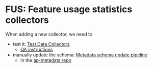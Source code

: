 # FUS: Feature usage statistics collectors

When adding a new collector, we need to 
- test it: [Test Data Collectors](https://youtrack.jetbrains.com/articles/AP-A-186843317/Test-Data-Collectors)
  - [QA instructions](https://youtrack.jetbrains.com/articles/AP-A-186843319/IntelliJ-based-Products-and-Plugins)
- manually update the schema: [Metadata schema update pipeline](https://youtrack.jetbrains.com/articles/AP-A-186843264/Metadata-schema-update-pipeline#manual-metadata-update)
  - in the [ap-metadata repo](https://code.jetbrains.team/p/apm/repositories/metadata/files/master/README.md)